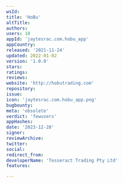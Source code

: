 ```yaml
---
wsId: 
title: 'HoBu'
altTitle: 
authors: 
users: 10
appId: 'jaytesrac.com.hobu_app'
appCountry: 
released: '2021-11-24'
updated: 2022-01-02
version: '1.0.0'
stars: 
ratings: 
reviews: 
website: 'http://hobutrading.com'
repository: 
issue: 
icon: 'jaytesrac.com.hobu_app.png'
bugbounty: 
meta: 'obsolete'
verdict: 'fewusers'
appHashes: 
date: '2023-12-28'
signer: 
reviewArchive: 
twitter: 
social: 
redirect_from: 
developerName: 'Tesseract Trading Pty Ltd'
features: 

---
```


